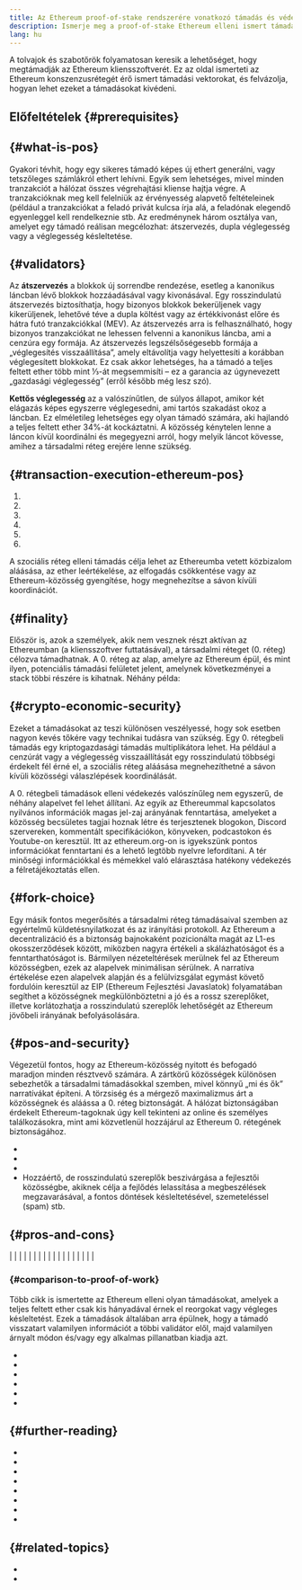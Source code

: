 ```yaml
---
title: Az Ethereum proof-of-stake rendszerére vonatkozó támadás és védekezés
description: Ismerje meg a proof-of-stake Ethereum elleni ismert támadási vektorokat és azok elleni védelmet.
lang: hu
---
```


A tolvajok és szabotőrök folyamatosan keresik a lehetőséget, hogy megtámadják az Ethereum kliensszoftverét. Ez az oldal ismerteti az Ethereum konszenzusrétegét érő ismert támadási vektorokat, és felvázolja, hogyan lehet ezeket a támadásokat kivédeni.

## Előfeltételek {#prerequisites}

##  {#what-is-pos}

Gyakori tévhit, hogy egy sikeres támadó képes új ethert generálni, vagy tetszőleges számlákról ethert lehívni. Egyik sem lehetséges, mivel minden tranzakciót a hálózat összes végrehajtási kliense hajtja végre. A tranzakcióknak meg kell felelniük az érvényesség alapvető feltételeinek (például a tranzakciókat a feladó privát kulcsa írja alá, a feladónak elegendő egyenleggel kell rendelkeznie stb. Az eredménynek három osztálya van, amelyet egy támadó reálisan megcélozhat: átszervezés, dupla véglegesség vagy a véglegesség késleltetése.

##  {#validators}

Az **átszervezés** a blokkok új sorrendbe rendezése, esetleg a kanonikus láncban lévő blokkok hozzáadásával vagy kivonásával. Egy rosszindulatú átszervezés biztosíthatja, hogy bizonyos blokkok bekerüljenek vagy kikerüljenek, lehetővé téve a dupla költést vagy az értékkivonást előre és hátra futó tranzakciókkal (MEV). Az átszervezés arra is felhasználható, hogy bizonyos tranzakciókat ne lehessen felvenni a kanonikus láncba, ami a cenzúra egy formája. Az átszervezés legszélsőségesebb formája a „véglegesítés visszaállítása”, amely eltávolítja vagy helyettesíti a korábban véglegesített blokkokat. Ez csak akkor lehetséges, ha a támadó a teljes feltett ether több mint ⅓-át megsemmisíti – ez a garancia az úgynevezett „gazdasági véglegesség” (erről később még lesz szó).

**Kettős véglegesség** az a valószínűtlen, de súlyos állapot, amikor két elágazás képes egyszerre véglegesedni, ami tartós szakadást okoz a láncban. Ez elméletileg lehetséges egy olyan támadó számára, aki hajlandó a teljes feltett ether 34%-át kockáztatni. A közösség kénytelen lenne a láncon kívül koordinálni és megegyezni arról, hogy melyik láncot kövesse, amihez a társadalmi réteg erejére lenne szükség.

##  {#transaction-execution-ethereum-pos}

1.
2.
3.
4.
5.
6.

A szociális réteg elleni támadás célja lehet az Ethereumba vetett közbizalom aláásása, az ether leértékelése, az elfogadás csökkentése vagy az Ethereum-közösség gyengítése, hogy megnehezítse a sávon kívüli koordinációt.

##  {#finality}

Először is, azok a személyek, akik nem vesznek részt aktívan az Ethereumban (a kliensszoftver futtatásával), a társadalmi réteget (0. réteg) célozva támadhatnak. A 0. réteg az alap, amelyre az Ethereum épül, és mint ilyen, potenciális támadási felületet jelent, amelynek következményei a stack többi részére is kihatnak. Néhány példa:

##  {#crypto-economic-security}

Ezeket a támadásokat az teszi különösen veszélyessé, hogy sok esetben nagyon kevés tőkére vagy technikai tudásra van szükség. Egy 0. rétegbeli támadás egy kriptogazdasági támadás multiplikátora lehet. Ha például a cenzúrát vagy a véglegesség visszaállítását egy rosszindulatú többségi érdekelt fél érné el, a szociális réteg aláásása megnehezíthetné a sávon kívüli közösségi válaszlépések koordinálását.

A 0. rétegbeli támadások elleni védekezés valószínűleg nem egyszerű, de néhány alapelvet fel lehet állítani. Az egyik az Ethereummal kapcsolatos nyilvános információk magas jel-zaj arányának fenntartása, amelyeket a közösség becsületes tagjai hoznak létre és terjesztenek blogokon, Discord szervereken, kommentált specifikációkon, könyveken, podcastokon és Youtube-on keresztül. Itt az ethereum.org-on is igyekszünk pontos információkat fenntartani és a lehető legtöbb nyelvre lefordítani. A tér minőségi információkkal és mémekkel való elárasztása hatékony védekezés a félretájékoztatás ellen.

##  {#fork-choice}

Egy másik fontos megerősítés a társadalmi réteg támadásaival szemben az egyértelmű küldetésnyilatkozat és az irányítási protokoll. Az Ethereum a decentralizáció és a biztonság bajnokaként pozicionálta magát az L1-es okosszerződések között, miközben nagyra értékeli a skálázhatóságot és a fenntarthatóságot is. Bármilyen nézeteltérések merülnek fel az Ethereum közösségben, ezek az alapelvek minimálisan sérülnek. A narratíva értékelése ezen alapelvek alapján és a felülvizsgálat egymást követő fordulóin keresztül az EIP (Ethereum Fejlesztési Javaslatok) folyamatában segíthet a közösségnek megkülönböztetni a jó és a rossz szereplőket, illetve korlátozhatja a rosszindulatú szereplők lehetőségét az Ethereum jövőbeli irányának befolyásolására.

##  {#pos-and-security}

Végezetül fontos, hogy az Ethereum-közösség nyitott és befogadó maradjon minden résztvevő számára. A zártkörű közösségek különösen sebezhetők a társadalmi támadásokkal szemben, mivel könnyű „mi és ők” narratívákat építeni. A törzsiség és a mérgező maximalizmus árt a közösségnek és aláássa a 0. réteg biztonságát. A hálózat biztonságában érdekelt Ethereum-tagoknak úgy kell tekinteni az online és személyes találkozásokra, mint ami közvetlenül hozzájárul az Ethereum 0. rétegének biztonságához.

-
-
-
- Hozzáértő, de rosszindulatú szereplők beszivárgása a fejlesztői közösségbe, akiknek célja a fejlődés lelassítása a megbeszélések megzavarásával, a fontos döntések késleltetésével, szemeteléssel (spam) stb.

##  {#pros-and-cons}

|  |  |
|  |  |
|  |  |
|  |  |
|  |  |
|  |  |

###  {#comparison-to-proof-of-work}

Több cikk is ismertette az Ethereum elleni olyan támadásokat, amelyek a teljes feltett ether csak kis hányadával érnek el reorgokat vagy végleges késleltetést. Ezek a támadások általában arra épülnek, hogy a támadó visszatart valamilyen információt a többi validátor elől, majd valamilyen árnyalt módon és/vagy egy alkalmas pillanatban kiadja azt.

-
-
-
-
-
-

##  {#further-reading}

-
-
-
-
-
- []()
-
- []()

##  {#related-topics}

- []()
- []()
